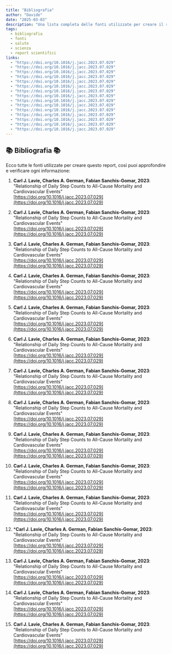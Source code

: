 ```yaml
---
title: "Bibliografia"
author: "Davide"
date: "2025-03-03"
description: "Una lista completa delle fonti utilizzate per creare il report sulla tua salute."
tags:
  - bibliografia
  - fonti
  - salute
  - scienza
  - report scientifici
links:
  - "https://doi.org/10.1016/j.jacc.2023.07.029"
  - "https://doi.org/10.1016/j.jacc.2023.07.029"
  - "https://doi.org/10.1016/j.jacc.2023.07.029"
  - "https://doi.org/10.1016/j.jacc.2023.07.029"
  - "https://doi.org/10.1016/j.jacc.2023.07.029"
  - "https://doi.org/10.1016/j.jacc.2023.07.029"
  - "https://doi.org/10.1016/j.jacc.2023.07.029"
  - "https://doi.org/10.1016/j.jacc.2023.07.029"
  - "https://doi.org/10.1016/j.jacc.2023.07.029"
  - "https://doi.org/10.1016/j.jacc.2023.07.029"
  - "https://doi.org/10.1016/j.jacc.2023.07.029"
  - "https://doi.org/10.1016/j.jacc.2023.07.029"
  - "https://doi.org/10.1016/j.jacc.2023.07.029"
  - "https://doi.org/10.1016/j.jacc.2023.07.029"
  - "https://doi.org/10.1016/j.jacc.2023.07.029"
---
```

## 📚 Bibliografia 📚

Ecco tutte le fonti utilizzate per creare questo report, così puoi approfondire e verificare ogni informazione:

1. **Carl J. Lavie, Charles A. German, Fabian Sanchis-Gomar, 2023**: "Relationship of Daily Step Counts to All-Cause Mortality and Cardiovascular Events"  
   [https://doi.org/10.1016/j.jacc.2023.07.029](https://doi.org/10.1016/j.jacc.2023.07.029)

2. **Carl J. Lavie, Charles A. German, Fabian Sanchis-Gomar, 2023**: "Relationship of Daily Step Counts to All-Cause Mortality and Cardiovascular Events"  
   [https://doi.org/10.1016/j.jacc.2023.07.029](https://doi.org/10.1016/j.jacc.2023.07.029)

3. **Carl J. Lavie, Charles A. German, Fabian Sanchis-Gomar, 2023**: "Relationship of Daily Step Counts to All-Cause Mortality and Cardiovascular Events"  
   [https://doi.org/10.1016/j.jacc.2023.07.029](https://doi.org/10.1016/j.jacc.2023.07.029)

4. **Carl J. Lavie, Charles A. German, Fabian Sanchis-Gomar, 2023**: "Relationship of Daily Step Counts to All-Cause Mortality and Cardiovascular Events"  
   [https://doi.org/10.1016/j.jacc.2023.07.029](https://doi.org/10.1016/j.jacc.2023.07.029)

5. **Carl J. Lavie, Charles A. German, Fabian Sanchis-Gomar, 2023**: "Relationship of Daily Step Counts to All-Cause Mortality and Cardiovascular Events"  
   [https://doi.org/10.1016/j.jacc.2023.07.029](https://doi.org/10.1016/j.jacc.2023.07.029)

6. **Carl J. Lavie, Charles A. German, Fabian Sanchis-Gomar, 2023**: "Relationship of Daily Step Counts to All-Cause Mortality and Cardiovascular Events"  
   [https://doi.org/10.1016/j.jacc.2023.07.029](https://doi.org/10.1016/j.jacc.2023.07.029)

7. **Carl J. Lavie, Charles A. German, Fabian Sanchis-Gomar, 2023**: "Relationship of Daily Step Counts to All-Cause Mortality and Cardiovascular Events"  
   [https://doi.org/10.1016/j.jacc.2023.07.029](https://doi.org/10.1016/j.jacc.2023.07.029)

8. **Carl J. Lavie, Charles A. German, Fabian Sanchis-Gomar, 2023**: "Relationship of Daily Step Counts to All-Cause Mortality and Cardiovascular Events"  
   [https://doi.org/10.1016/j.jacc.2023.07.029](https://doi.org/10.1016/j.jacc.2023.07.029)

9. **Carl J. Lavie, Charles A. German, Fabian Sanchis-Gomar, 2023**: "Relationship of Daily Step Counts to All-Cause Mortality and Cardiovascular Events"  
   [https://doi.org/10.1016/j.jacc.2023.07.029](https://doi.org/10.1016/j.jacc.2023.07.029)

10. **Carl J. Lavie, Charles A. German, Fabian Sanchis-Gomar, 2023**: "Relationship of Daily Step Counts to All-Cause Mortality and Cardiovascular Events"  
   [https://doi.org/10.1016/j.jacc.2023.07.029](https://doi.org/10.1016/j.jacc.2023.07.029)

11. **Carl J. Lavie, Charles A. German, Fabian Sanchis-Gomar, 2023**: "Relationship of Daily Step Counts to All-Cause Mortality and Cardiovascular Events"  
   [https://doi.org/10.1016/j.jacc.2023.07.029](https://doi.org/10.1016/j.jacc.2023.07.029)

12. ***Carl J. Lavie, Charles A. German, Fabian Sanchis-Gomar, 2023**: "Relationship of Daily Step Counts to All-Cause Mortality and Cardiovascular Events"  
   [https://doi.org/10.1016/j.jacc.2023.07.029](https://doi.org/10.1016/j.jacc.2023.07.029)

13. **Carl J. Lavie, Charles A. German, Fabian Sanchis-Gomar, 2023**: "Relationship of Daily Step Counts to All-Cause Mortality and Cardiovascular Events"  
   [https://doi.org/10.1016/j.jacc.2023.07.029](https://doi.org/10.1016/j.jacc.2023.07.029)

14. **Carl J. Lavie, Charles A. German, Fabian Sanchis-Gomar, 2023**: "Relationship of Daily Step Counts to All-Cause Mortality and Cardiovascular Events"  
   [https://doi.org/10.1016/j.jacc.2023.07.029](https://doi.org/10.1016/j.jacc.2023.07.029)

15. **Carl J. Lavie, Charles A. German, Fabian Sanchis-Gomar, 2023**: "Relationship of Daily Step Counts to All-Cause Mortality and Cardiovascular Events"  
   [https://doi.org/10.1016/j.jacc.2023.07.029](https://doi.org/10.1016/j.jacc.2023.07.029)